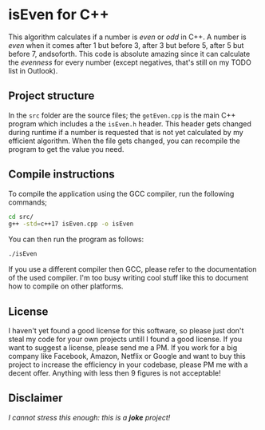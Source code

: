# isEven for C++

This algorithm calculates if a number is _even_ or _odd_ in C++. A number is _even_ when it comes after 1 but before 3, after 3 but before 5, after 5 but before 7, andsoforth. This code is absolute amazing since it can calculate the _evenness_ for every number (except negatives, that's still on my TODO list in Outlook).

## Project structure

In the `src` folder are the source files; the `getEven.cpp` is the main C++ program which includes a the `isEven.h` header. This header gets changed during runtime if a number is requested that is not yet calculated by my efficient algorithm. When the file gets changed, you can recompile the program to get the value you need.

## Compile instructions

To compile the application using the GCC compiler, run the following commands;

```bash
cd src/
g++ -std=c++17 isEven.cpp -o isEven
```

You can then run the program as follows:

```bash
./isEven
```

If you use a different compiler then GCC, please refer to the documentation of the used compiler. I'm too busy writing cool stuff like this to document how to compile on other platforms.

## License

I haven't yet found a good license for this software, so please just don't steal my code for your own projects untill I found a good license. If you want to suggest a license, please send me a PM. If you work for a big company like Facebook, Amazon, Netflix or Google and want to buy this project to increase the efficiency in your codebase, please PM me with a decent offer. Anything with less then 9 figures is not acceptable!

## Disclaimer

_I cannot stress this enough: this is a __joke__ project!_